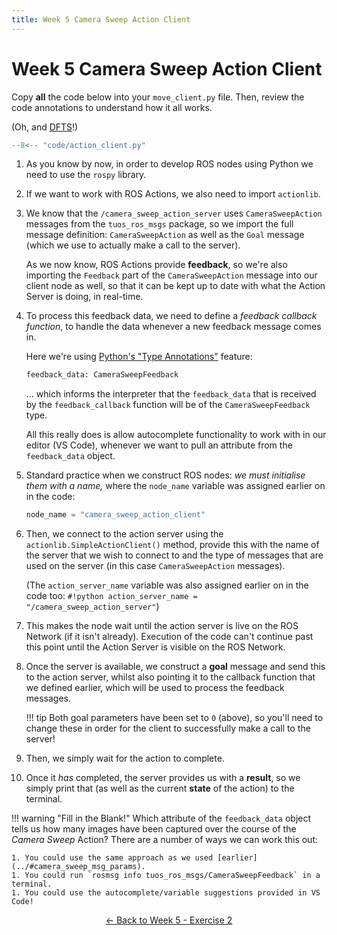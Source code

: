 ```yaml
---  
title: Week 5 Camera Sweep Action Client
---
```


# Week 5 Camera Sweep Action Client

Copy **all** the code below into your `move_client.py` file.  Then, review the code annotations to understand how it all works.

(Oh, and [DFTS](../../week1/subscriber/#dfts)!)

```py title="action_client.py"
--8<-- "code/action_client.py"
```

1. As you know by now, in order to develop ROS nodes using Python we need to use the `rospy` library. 

2. If we want to work with ROS Actions, we also need to import `actionlib`.

3. We know that the `/camera_sweep_action_server` uses `CameraSweepAction` messages from the `tuos_ros_msgs` package, so we import the full message definition: `CameraSweepAction` as well as the `Goal` message (which we use to actually make a call to the server). 

    As we now know, ROS Actions provide **feedback**, so we're also importing the `Feedback` part of the `CameraSweepAction` message into our client node as well, so that it can be kept up to date with what the Action Server is doing, in real-time.

4. To process this feedback data, we need to define a *feedback callback function*, to handle the data whenever a new feedback message comes in.

    Here we're using [Python's "Type Annotations"](https://docs.python.org/3/library/typing.html) feature:
    
    ```py
    feedback_data: CameraSweepFeedback
    ```
    ... which informs the interpreter that the `feedback_data` that is received by the `feedback_callback` function will be of the `CameraSweepFeedback` type.

    All this really does is allow autocomplete functionality to work with in our editor (VS Code), whenever we want to pull an attribute from the `feedback_data` object.

5. Standard practice when we construct ROS nodes: *we must initialise them with a name,* where the `node_name` variable was assigned earlier on in the code: 
    
    ```py
    node_name = "camera_sweep_action_client"
    ```

6. Then, we connect to the action server using the `actionlib.SimpleActionClient()` method, provide this with the name of the server that we wish to connect to and the type of messages that are used on the server (in this case `CameraSweepAction` messages).

    (The `action_server_name` variable was also assigned earlier on in the code too: `#!python action_server_name = "/camera_sweep_action_server"`)

7. This makes the node wait until the action server is live on the ROS Network (if it isn't already). Execution of the code can't continue past this point until the Action Server is visible on the ROS Network.

8. Once the server is available, we construct a **goal** message and send this to the action server, whilst also pointing it to the callback function that we defined earlier, which will be used to process the feedback messages.

    !!! tip
        Both goal parameters have been set to `0` (above), so you'll need to change these in order for the client to successfully make a call to the server!

9. Then, we simply wait for the action to complete.

10. Once it *has* completed, the server provides us with a **result**, so we simply print that (as well as the current **state** of the action) to the terminal. 

!!! warning "Fill in the Blank!"
    Which attribute of the `feedback_data` object tells us how many images have been captured over the course of the *Camera Sweep* Action? There are a number of ways we can work this out:
        
    1. You could use the same approach as we used [earlier](../#camera_sweep_msg_params). 
    1. You could run `rosmsg info tuos_ros_msgs/CameraSweepFeedback` in a terminal.
    1. You could use the autocomplete/variable suggestions provided in VS Code!

<p align="center">
  <a href="../../week5#ex2_ret">&#8592; Back to Week 5 - Exercise 2</a>
</p>